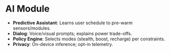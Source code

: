 # AI Module

- **Predictive Assistant**: Learns user schedule to pre-warm sensors/modules.
- **Dialog**: Voice/visual prompts; explains power trade-offs.
- **Policy Engine**: Selects modes (stealth, boost, recharge) per constraints.
- **Privacy**: On-device inference; opt-in telemetry.
